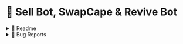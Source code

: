 # 🧠 Sell Bot, SwapCape & Revive Bot

<details>
<summary>📖 Readme</summary>

---

This repository contains automation tools designed to simplify in-game actions by using interactive UI elements.  
Follow the setup instructions carefully for each bot to ensure proper functionality.

---

## ⚙️ Features

- **Sell Bot**
- **MeltGems**
- **MeltItems**
- **SwapCape**
- **Revive Bot**
- **AutoPotion**
- **AutoClicker**
- **Fully Configurable**: All positions, delays, timings, and offsets can be customized.
- **Config Save/Load**: Your setups are saved for convenience.

---

## ⚙️ Sell Bot

### 🪣 Setup Steps

1. **Set First Cell**
   - Click the **"Set First Cell"** button in the menu.
   - Select the **top-left square** of your inventory.
   - This defines the starting point for the grid.

2. **Inventory Grid**
   - Click the **"Inventory Grid"** button.
   - **Drag over your entire inventory area**, starting from the **top-left** cell to the **bottom-left** cell.
   - This defines the boundaries of your inventory slots.

3. **Set Bag**
   - Click the **"Set Bag"** button.
   - Select the **first bag** in your inventory.

### 🎥 Demo
https://github.com/user-attachments/assets/a115ecc6-3f54-47c4-9ea7-7d4a27342477

---

## 🧥 SwapCape

### ⚙️ Setup Steps

1. **Set Close Button**
   - Click the **"Set Close Button"** option.
   - Select the **Close button** located in the **top-right corner** of your inventory.

---

## 💎 MeltGems & MeltItems

### ⚙️ Setup Steps

1. **Set Melt Button(s)**
   - Select the **buttons** responsible for melting gems/items.
   - Adjust any **timing or delays** in the configuration if needed.

✅ automatically melt gems and items.

### 🎥 Demo
https://github.com/user-attachments/assets/a3d77f9f-b98f-4049-9edb-ba3638b88bcc

---

## 💀 Revive Bot

### ⚙️ Setup Steps

1. **Save Pos**
   - Click the **"Save Pos"** button.
   - Create a **group** and select the **first player** on the right side of your screen.

---

## ⚡ AutoPotion & AutoClicker

- **AutoPotion**: Automatically consumes potions when health drops below configured thresholds.  
- **AutoClicker**: Automates repeated clicks for fast actions in-game.  

---

## 🧩 Notes

- Make sure all selections (cells, buttons, etc.) are made precisely to avoid misalignment.  
- Always test the setup once before using the bots in live conditions.  
- Adjust window scaling or UI size if detection is off.  
- All delays, timings, offsets, and positions can be configured via the settings panel.  

---

## 📄 License

This project is for personal or educational use. Redistribution or commercial use without permission is not allowed.

</details>

<details>
<summary>🐞 Bug Reports</summary>

---

# 🐞 Bug Reports

If you encounter a problem or bug while using any of the bots, please follow these instructions when creating a GitHub Issue:

1. **Open a new issue** in this repository.  
2. **Include the `applog.txt` file** generated by the application.  
   - This file contains detailed logs that help us understand what went wrong.  
3. **Describe the bug clearly**, including steps to reproduce it.  
4. **Provide screenshots** if possible.

> **Important:** Issues without the `applog.txt` may be harder to troubleshoot and could be closed.

</details>
